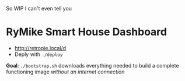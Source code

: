 So WIP I can't even tell you

RyMike Smart House Dashboard
============================

- http://retropie.local/d
- Deply with `./deploy`
 
**Goal**: `./bootstrap.sh` downloads everything needed to build a complete functioning image *without an internet connection*


